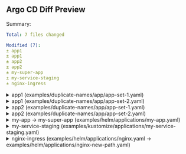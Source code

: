 ## Argo CD Diff Preview

Summary:
```yaml
Total: 7 files changed

Modified (7):
± app1
± app1
± app2
± app2
± my-super-app
± my-service-staging
± nginx-ingress
```

<details>
<summary>app1 (examples/duplicate-names/app/app-set-1.yaml)</summary>
<br>

```diff
@@ Application modified: app1 (examples/duplicate-names/app/app-set-1.yaml) @@
       app: myapp
   template:
     metadata:
       labels:
         app: myapp
     spec:
       containers:
       - image: dag-andersen/myapp:latest
         name: myapp
         ports:
-        - containerPort: 80
+        - containerPort: 8080
```

</details>

<details>
<summary>app1 (examples/duplicate-names/app/app-set-2.yaml)</summary>
<br>

```diff
@@ Application modified: app1 (examples/duplicate-names/app/app-set-2.yaml) @@
       app: myapp
   template:
     metadata:
       labels:
         app: myapp
     spec:
       containers:
       - image: dag-andersen/myapp:latest
         name: myapp
         ports:
-        - containerPort: 80
+        - containerPort: 8080
```

</details>

<details>
<summary>app2 (examples/duplicate-names/app/app-set-1.yaml)</summary>
<br>

```diff
@@ Application modified: app2 (examples/duplicate-names/app/app-set-1.yaml) @@
       app: myapp
   template:
     metadata:
       labels:
         app: myapp
     spec:
       containers:
       - image: dag-andersen/myapp:latest
         name: myapp
         ports:
-        - containerPort: 80
+        - containerPort: 8080
```

</details>

<details>
<summary>app2 (examples/duplicate-names/app/app-set-2.yaml)</summary>
<br>

```diff
@@ Application modified: app2 (examples/duplicate-names/app/app-set-2.yaml) @@
       app: myapp
   template:
     metadata:
       labels:
         app: myapp
     spec:
       containers:
       - image: dag-andersen/myapp:latest
         name: myapp
         ports:
-        - containerPort: 80
+        - containerPort: 8080
```

</details>

<details>
<summary>my-app -> my-super-app (examples/helm/applications/my-app.yaml)</summary>
<br>

```diff
@@ Application modified: my-super-app (examples/helm/applications/my-app.yaml) @@
 ---
 apiVersion: v1
 kind: Service
 metadata:
   labels:
-    app.kubernetes.io/instance: my-app
+    app.kubernetes.io/instance: my-super-app
     app.kubernetes.io/managed-by: Helm
     app.kubernetes.io/name: myApp
     app.kubernetes.io/version: 1.16.0
-    argocd.argoproj.io/instance: my-app
+    argocd.argoproj.io/instance: my-super-app
     helm.sh/chart: myApp-0.1.0
   name: super-app-name
   namespace: default
 spec:
   ports:
   - name: http
     port: 80
     protocol: TCP
     targetPort: http
   selector:
-    app.kubernetes.io/instance: my-app
+    app.kubernetes.io/instance: my-super-app
     app.kubernetes.io/name: myApp
   type: ClusterIP
 
 ---
 apiVersion: v1
 automountServiceAccountToken: true
 kind: ServiceAccount
 metadata:
   labels:
-    app.kubernetes.io/instance: my-app
+    app.kubernetes.io/instance: my-super-app
     app.kubernetes.io/managed-by: Helm
     app.kubernetes.io/name: myApp
     app.kubernetes.io/version: 1.16.0
-    argocd.argoproj.io/instance: my-app
+    argocd.argoproj.io/instance: my-super-app
     helm.sh/chart: myApp-0.1.0
   name: super-app-name
   namespace: default
 
 ---
 apiVersion: apps/v1
 kind: Deployment
 metadata:
   labels:
-    app.kubernetes.io/instance: my-app
+    app.kubernetes.io/instance: my-super-app
     app.kubernetes.io/managed-by: Helm
     app.kubernetes.io/name: myApp
     app.kubernetes.io/version: 1.16.0
-    argocd.argoproj.io/instance: my-app
+    argocd.argoproj.io/instance: my-super-app
     helm.sh/chart: myApp-0.1.0
   name: super-app-name
   namespace: default
 spec:
   replicas: 1
   selector:
     matchLabels:
-      app.kubernetes.io/instance: my-app
+      app.kubernetes.io/instance: my-super-app
       app.kubernetes.io/name: myApp
   template:
     metadata:
       labels:
-        app.kubernetes.io/instance: my-app
+        app.kubernetes.io/instance: my-super-app
         app.kubernetes.io/managed-by: Helm
         app.kubernetes.io/name: myApp
         app.kubernetes.io/version: 1.16.0
         helm.sh/chart: myApp-0.1.0
     spec:
       containers:
       - image: nginx:1.16.0
         imagePullPolicy: IfNotPresent
         livenessProbe:
           httpGet:
```

</details>

<details>
<summary>my-service-staging (examples/kustomize/applications/my-service-staging.yaml)</summary>
<br>

```diff
@@ Application modified: my-service-staging (examples/kustomize/applications/my-service-staging.yaml) @@
     spec:
       containers:
       - image: dag-andersen/myapp:latest
         name: myapp
         ports:
         - containerPort: 80
         resources:
           limits:
             memory: 256Mi
           requests:
-            memory: 128Mi
+            memory: 64Mi
```

</details>

<details>
<summary>nginx-ingress (examples/helm/applications/nginx.yaml -> examples/helm/applications/nginx-new-path.yaml)</summary>
<br>

```diff
@@ Application modified: nginx-ingress (examples/helm/applications/nginx-new-path.yaml) @@
         app.kubernetes.io/part-of: ingress-nginx
         app.kubernetes.io/version: 1.10.0
         helm.sh/chart: ingress-nginx-4.10.0
     spec:
       containers:
       - args:
         - /nginx-ingress-controller
         - --publish-service=$(POD_NAMESPACE)/nginx-ingress-ingress-nginx-controller
         - --election-id=nginx-ingress-ingress-nginx-leader
         - --controller-class=k8s.io/ingress-nginx
-        - --ingress-class=test
+        - --ingress-class=new-test
         - --configmap=$(POD_NAMESPACE)/nginx-ingress-ingress-nginx-controller
         - --validating-webhook=:8443
         - --validating-webhook-certificate=/usr/local/certificates/cert
         - --validating-webhook-key=/usr/local/certificates/key
         - --enable-metrics=false
         env:
         - name: POD_NAME
           valueFrom:
             fieldRef:
               fieldPath: metadata.name
```

</details>
